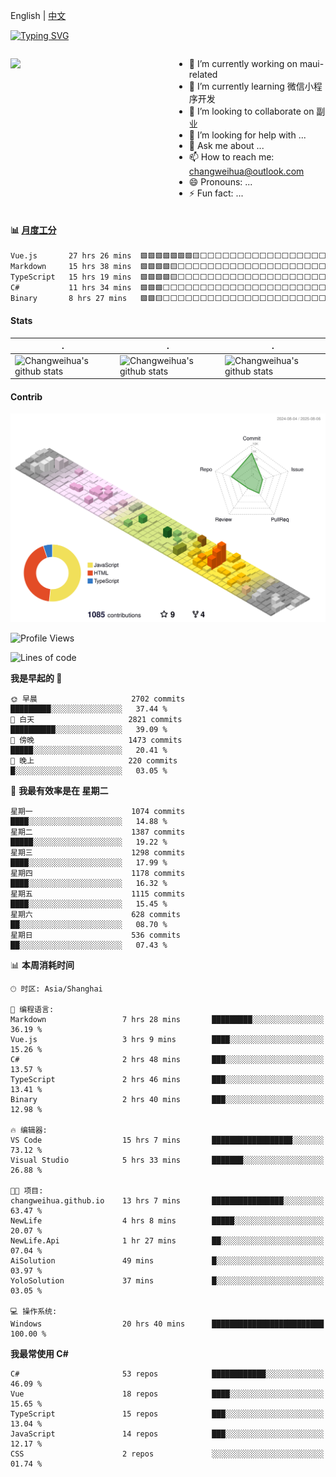 English | [中文](README_CN.md)

[![Typing SVG](https://readme-typing-svg.herokuapp.com?color=%2336BCF7&center=true&vCenter=true&width=600&lines=Hi+there+👋,+I+am+Chang+Weihua;+Welcome+to+My+Profile!;Over+9+years+of+programming+experience;Always+learning+new+things+)](https://git.io/typing-svg)

<div style="display: grid;gap: 20px;grid-template-columns: repeat(auto-fit, minmax(240px, 1fr));">

[<img src="https://github-readme-stats.vercel.app/api?username=changweihua&show_icons=true&locale=cn" />](https://metrics.lecoq.io/changweihua#gh-light-mode-only)

<div>

- 🔭 I’m currently working on maui-related
- 🌱 I’m currently learning 微信小程序开发
- 👯 I’m looking to collaborate on 副业
- 🤔 I’m looking for help with ...
- 💬 Ask me about ...
- 📫 How to reach me: changweihua@outlook.com
- 😄 Pronouns: ...
- ⚡ Fun fact: ...

</div>

</div>

#### :bar_chart: [月度工分](https://github.com/changweihua/wakapi)

<!--START_SECTION:wakao-->

```txt
Vue.js       27 hrs 26 mins  🟩🟩🟩🟩🟩🟩🟩🟨⬜⬜⬜⬜⬜⬜⬜⬜⬜⬜⬜⬜⬜⬜⬜⬜⬜   30.60 %
Markdown     15 hrs 38 mins  🟩🟩🟩🟩🟨⬜⬜⬜⬜⬜⬜⬜⬜⬜⬜⬜⬜⬜⬜⬜⬜⬜⬜⬜⬜   17.44 %
TypeScript   15 hrs 19 mins  🟩🟩🟩🟩🟨⬜⬜⬜⬜⬜⬜⬜⬜⬜⬜⬜⬜⬜⬜⬜⬜⬜⬜⬜⬜   17.10 %
C#           11 hrs 34 mins  🟩🟩🟩⬜⬜⬜⬜⬜⬜⬜⬜⬜⬜⬜⬜⬜⬜⬜⬜⬜⬜⬜⬜⬜⬜   12.90 %
Binary       8 hrs 27 mins   🟩🟩🟨⬜⬜⬜⬜⬜⬜⬜⬜⬜⬜⬜⬜⬜⬜⬜⬜⬜⬜⬜⬜⬜⬜   09.43 %
```

<!--END_SECTION:wakao-->

#### Stats ####


| .                                                                                                                                            | .                                                                                                                                      | .                                                                                                                                                     |
| -------------------------------------------------------------------------------------------------------------------------------------------- | -------------------------------------------------------------------------------------------------------------------------------------- | ----------------------------------------------------------------------------------------------------------------------------------------------------- |
| ![Changweihua's github stats](https://github-readme-stats.vercel.app/api?username=changweihua&show_icons=true&theme=radical&hide_title=true) | ![Changweihua's github stats](https://github-readme-stats.vercel.app/api/top-langs/?username=changweihua&theme=radical&layout=compact) | ![Changweihua's github stats](https://github-readme-stats.vercel.app/api?username=changweihua&show_icons=true&theme=radical&include_all_commits=true) |


#### Contrib ####

<!--   profile-green-animate -->
![](./profile-3d-contrib/profile-south-season-animate.svg)

<!--START_SECTION:waka-->
![Profile Views](http://img.shields.io/badge/%E4%B8%AA%E4%BA%BA%E8%B5%84%E6%96%99%E8%A7%82%E7%9C%8B%E6%AC%A1%E6%95%B0-0-blue)

![Lines of code](https://img.shields.io/badge/%E4%BB%8E%E3%80%8CHello%20World%E3%80%8D%E8%B5%B7%E6%88%91%E5%B7%B2%E7%BB%8F%E5%86%99%E4%BA%86-24.4%20million%20%E8%A1%8C%E4%BB%A3%E7%A0%81-blue)

**我是早起的 🐤** 

```text
🌞 早晨                     2702 commits        █████████░░░░░░░░░░░░░░░░   37.44 % 
🌆 白天                     2821 commits        ██████████░░░░░░░░░░░░░░░   39.09 % 
🌃 傍晚                     1473 commits        █████░░░░░░░░░░░░░░░░░░░░   20.41 % 
🌙 晚上                     220 commits         █░░░░░░░░░░░░░░░░░░░░░░░░   03.05 % 
```
📅 **我最有效率是在 星期二** 

```text
星期一                      1074 commits        ████░░░░░░░░░░░░░░░░░░░░░   14.88 % 
星期二                      1387 commits        █████░░░░░░░░░░░░░░░░░░░░   19.22 % 
星期三                      1298 commits        ████░░░░░░░░░░░░░░░░░░░░░   17.99 % 
星期四                      1178 commits        ████░░░░░░░░░░░░░░░░░░░░░   16.32 % 
星期五                      1115 commits        ████░░░░░░░░░░░░░░░░░░░░░   15.45 % 
星期六                      628 commits         ██░░░░░░░░░░░░░░░░░░░░░░░   08.70 % 
星期日                      536 commits         ██░░░░░░░░░░░░░░░░░░░░░░░   07.43 % 
```


📊 **本周消耗时间** 

```text
🕑︎ 时区: Asia/Shanghai

💬 编程语言: 
Markdown                 7 hrs 28 mins       █████████░░░░░░░░░░░░░░░░   36.19 % 
Vue.js                   3 hrs 9 mins        ████░░░░░░░░░░░░░░░░░░░░░   15.26 % 
C#                       2 hrs 48 mins       ███░░░░░░░░░░░░░░░░░░░░░░   13.57 % 
TypeScript               2 hrs 46 mins       ███░░░░░░░░░░░░░░░░░░░░░░   13.41 % 
Binary                   2 hrs 40 mins       ███░░░░░░░░░░░░░░░░░░░░░░   12.98 % 

🔥 编辑器: 
VS Code                  15 hrs 7 mins       ██████████████████░░░░░░░   73.12 % 
Visual Studio            5 hrs 33 mins       ███████░░░░░░░░░░░░░░░░░░   26.88 % 

🐱‍💻 项目: 
changweihua.github.io    13 hrs 7 mins       ████████████████░░░░░░░░░   63.47 % 
NewLife                  4 hrs 8 mins        █████░░░░░░░░░░░░░░░░░░░░   20.07 % 
NewLife.Api              1 hr 27 mins        ██░░░░░░░░░░░░░░░░░░░░░░░   07.04 % 
AiSolution               49 mins             █░░░░░░░░░░░░░░░░░░░░░░░░   03.97 % 
YoloSolution             37 mins             █░░░░░░░░░░░░░░░░░░░░░░░░   03.05 % 

💻 操作系统: 
Windows                  20 hrs 40 mins      █████████████████████████   100.00 % 
```

**我最常使用 C#** 

```text
C#                       53 repos            ████████████░░░░░░░░░░░░░   46.09 % 
Vue                      18 repos            ████░░░░░░░░░░░░░░░░░░░░░   15.65 % 
TypeScript               15 repos            ███░░░░░░░░░░░░░░░░░░░░░░   13.04 % 
JavaScript               14 repos            ███░░░░░░░░░░░░░░░░░░░░░░   12.17 % 
CSS                      2 repos             ░░░░░░░░░░░░░░░░░░░░░░░░░   01.74 % 
```




<!--END_SECTION:waka-->


<!-- ![](assets/Bottom_down.svg) -->
